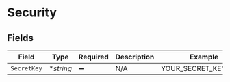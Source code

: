 # Security


## Fields

| Field                | Type                 | Required             | Description          | Example              |
| -------------------- | -------------------- | -------------------- | -------------------- | -------------------- |
| `SecretKey`          | **string*            | :heavy_minus_sign:   | N/A                  | YOUR_SECRET_KEY_HERE |